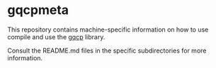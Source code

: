 
# gqcpmeta

This repository contains machine-specific information on how to use compile and use the [gqcp](https://github.com/GQCG/gqcp) library.

Consult the README.md files in the specific subdirectories for more information.
